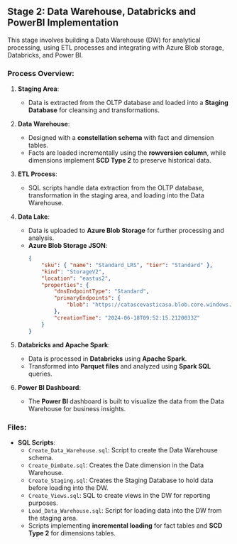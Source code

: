 ## Stage 2: Data Warehouse, Databricks and PowerBI Implementation

This stage involves building a Data Warehouse (DW) for analytical processing, using ETL processes and integrating with Azure Blob storage, Databricks, and Power BI.

### Process Overview:
1. **Staging Area**:
   - Data is extracted from the OLTP database and loaded into a **Staging Database** for cleansing and transformations.
   
2. **Data Warehouse**:
   - Designed with a **constellation schema** with fact and dimension tables.
   - Facts are loaded incrementally using the **rowversion column**, while dimensions implement **SCD Type 2** to preserve historical data.
   
3. **ETL Process**:
   - SQL scripts handle data extraction from the OLTP database, transformation in the staging area, and loading into the Data Warehouse.

4. **Data Lake**:
   - Data is uploaded to **Azure Blob Storage** for further processing and analysis.
   - **Azure Blob Storage JSON**:
     ```json
     {
         "sku": { "name": "Standard_LRS", "tier": "Standard" },
         "kind": "StorageV2",
         "location": "eastus2",
         "properties": {
             "dnsEndpointType": "Standard",
             "primaryEndpoints": {
                 "blob": "https://catascevasticasa.blob.core.windows.net/"
             },
             "creationTime": "2024-06-18T09:52:15.2120033Z"
         }
     }
     ```

5. **Databricks and Apache Spark**:
   - Data is processed in **Databricks** using **Apache Spark**.
   - Transformed into **Parquet files** and analyzed using **Spark SQL** queries.

6. **Power BI Dashboard**:
   - The **Power BI** dashboard is built to visualize the data from the Data Warehouse for business insights.

### Files:
- **SQL Scripts**: 
    - `Create_Data_Warehouse.sql`: Script to create the Data Warehouse schema.
    - `Create_DimDate.sql`: Creates the Date dimension in the Data Warehouse.
    - `Create_Staging.sql`: Creates the Staging Database to hold data before loading into the DW.
    - `Create_Views.sql`: SQL to create views in the DW for reporting purposes.
    - `Load_Data_Warehouse.sql`: Script for loading data into the DW from the staging area.
    - Scripts implementing **incremental loading** for fact tables and **SCD Type 2** for dimensions tables.
